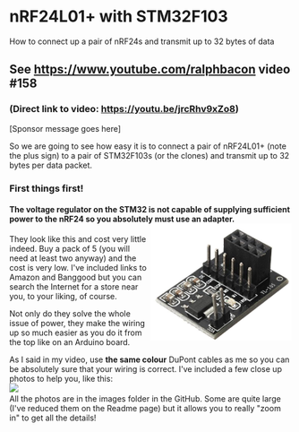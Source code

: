 # nRF24L01+ with STM32F103
How to connect up a pair of nRF24s and transmit up to 32 bytes of data

## See https://www.youtube.com/ralphbacon video #158
### (Direct link to video: https://youtu.be/jrcRhv9xZo8)

[Sponsor message goes here]

So we are going to see how easy it is to connect a pair of nRF24L01+ (note the plus sign) to a pair of STM32F103s (or the clones) and transmit up to 32 bytes per data packet.

### First things first!
#### The voltage regulator on the STM32 is **not** capable of supplying sufficient power to the nRF24 so you absolutely must use an adapter. <img src="/images/Adapter.png" width="50%" align="right">
They look like this and cost very little indeed. Buy a pack of 5 (you will need at least two anyway) and the cost is very low. I've included links to Amazon and Banggood but you can search the Internet for a store near you, to your liking, of course.

Not only do they solve the whole issue of power, they make the wiring up so much easier as you do it from the top like on an Arduino board.

As I said in my video, use **the same colour** DuPont cables as me so you can be absolutely sure that your wiring is correct. I've included a few close up photos to help you, like this:  
<img src="/images/IMG_20190813_135700.jpg" width="25%">  
All the photos are in the images folder in the GitHub. Some are quite large (I've reduced them on the Readme page) but it allows you to really "zoom in" to get all the details!  
